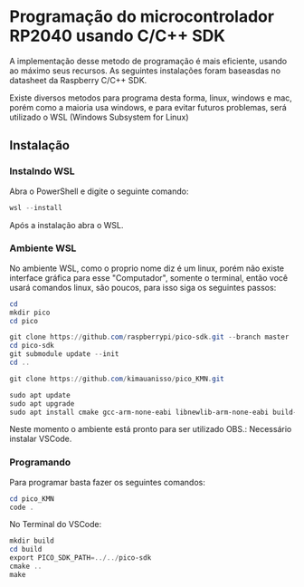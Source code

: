 # Programação do microcontrolador RP2040 usando C/C++ SDK

A implementação desse metodo de programação é mais eficiente, usando ao máximo seus recursos. As seguintes instalações foram baseasdas no datasheet da Raspberry C/C++ SDK.

Existe diversos metodos para programa desta forma, linux, windows e mac, porém como a maioria usa windows, e para evitar futuros problemas, será utilizado o WSL (Windows Subsystem for Linux)

## Instalação
### Instalndo WSL

Abra o PowerShell e digite o seguinte comando:
```powershell
wsl --install
```
Após a instalação abra o WSL.

### Ambiente WSL
No ambiente WSL, como o proprio nome diz é um linux, porém não existe interface gráfica para esse "Computador", somente o terminal, então você usará comandos linux, são poucos, para isso siga os seguintes passos:

```powershell
cd
mkdir pico
cd pico

git clone https://github.com/raspberrypi/pico-sdk.git --branch master
cd pico-sdk
git submodule update --init
cd ..

git clone https://github.com/kimauanisso/pico_KMN.git

sudo apt update
sudo apt upgrade
sudo apt install cmake gcc-arm-none-eabi libnewlib-arm-none-eabi build-essential libstdc++-arm-none-eabi-newlib
```

Neste momento o ambiente está pronto para ser utilizado
OBS.: Necessário instalar VSCode.

### Programando
Para programar basta fazer os seguintes comandos:

```powershell
cd pico_KMN
code .
```

No Terminal do VSCode:


```powershell
mkdir build 
cd build
export PICO_SDK_PATH=../../pico-sdk
cmake ..
make
```
